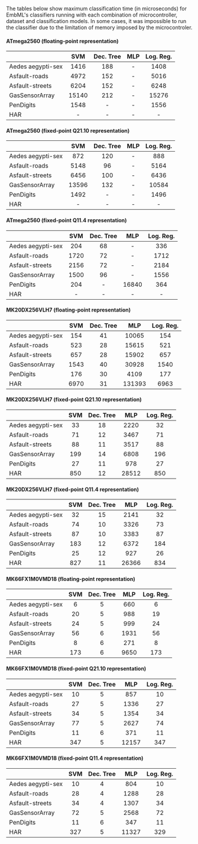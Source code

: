 The tables below show maximum classification time (in microseconds) for EmbML's classifiers running with each combination of microcontroller, dataset and classification models. In some cases, it was impossible to run the classifier due to the limitation of memory imposed by the microcontroler.

#### ATmega2560  (floating-point representation)
|                   |  SVM  | Dec. Tree | MLP | Log. Reg. |
|-------------------|:-----:|:---------:|:---:|:---------:|
| Aedes aegypti-sex |  1416 |    188    |  -  |    1408   |
| Asfault-roads     |  4972 |    152    |  -  |    5016   |
| Asfault-streets   |  6204 |    152    |  -  |    6248   |
| GasSensorArray    | 15140 |    212    |  -  |   15276   |
| PenDigits         |  1548 |     -     |  -  |    1556   |
| HAR               |   -   |     -     |  -  |     -     |

#### ATmega2560  (fixed-point Q21.10 representation)
|                   |  SVM  | Dec. Tree | MLP | Log. Reg. |
|-------------------|:-----:|:---------:|:---:|:---------:|
| Aedes aegypti-sex |  872  |    120    |  -  |    888    |
| Asfault-roads     |  5148 |     96    |  -  |    5164   |
| Asfault-streets   |  6456 |    100    |  -  |    6436   |
| GasSensorArray    | 13596 |    132    |  -  |   10584   |
| PenDigits         |  1492 |     -     |  -  |    1496   |
| HAR               |   -   |     -     |  -  |     -     |

#### ATmega2560  (fixed-point Q11.4 representation)
|                   |  SVM | Dec. Tree |  MLP  | Log. Reg. |
|-------------------|:----:|:---------:|:-----:|:---------:|
| Aedes aegypti-sex |  204 |     68    |   -   |    336    |
| Asfault-roads     | 1720 |     72    |   -   |    1712   |
| Asfault-streets   | 2156 |     72    |   -   |    2184   |
| GasSensorArray    | 1500 |     96    |   -   |    1556   |
| PenDigits         |  204 |     -     | 16840 |    364    |
| HAR               |   -  |     -     |   -   |     -     |

#### MK20DX256VLH7  (floating-point representation)
|                   |  SVM | Dec. Tree |   MLP  | Log. Reg. |
|-------------------|:----:|:---------:|:------:|:---------:|
| Aedes aegypti-sex |  154 |     41    |  10065 |    154    |
| Asfault-roads     |  523 |     28    |  15615 |    521    |
| Asfault-streets   |  657 |     28    |  15902 |    657    |
| GasSensorArray    | 1543 |     40    |  30928 |    1540   |
| PenDigits         |  176 |     30    |  4109  |    177    |
| HAR               | 6970 |     31    | 131393 |    6963   |

#### MK20DX256VLH7  (fixed-point Q21.10 representation)
|                   | SVM | Dec. Tree |  MLP  | Log. Reg. |
|-------------------|:---:|:---------:|:-----:|:---------:|
| Aedes aegypti-sex |  33 |     18    |  2220 |     32    |
| Asfault-roads     |  71 |     12    |  3467 |     71    |
| Asfault-streets   |  88 |     11    |  3517 |     88    |
| GasSensorArray    | 199 |     14    |  6808 |    196    |
| PenDigits         |  27 |     11    |  978  |     27    |
| HAR               | 850 |     12    | 28512 |    850    |

#### MK20DX256VLH7  (fixed-point Q11.4 representation)
|                   | SVM | Dec. Tree |  MLP  | Log. Reg. |
|-------------------|:---:|:---------:|:-----:|:---------:|
| Aedes aegypti-sex |  32 |     15    |  2141 |     32    |
| Asfault-roads     |  74 |     10    |  3326 |     73    |
| Asfault-streets   |  87 |     10    |  3383 |     87    |
| GasSensorArray    | 183 |     12    |  6372 |    184    |
| PenDigits         |  25 |     12    |  927  |     26    |
| HAR               | 827 |     11    | 26366 |    834    |


#### MK66FX1M0VMD18  (floating-point representation)
|                   | SVM | Dec. Tree |  MLP | Log. Reg. |
|-------------------|:---:|:---------:|:----:|:---------:|
| Aedes aegypti-sex |  6  |     5     |  660 |     6     |
| Asfault-roads     |  20 |     5     |  988 |     19    |
| Asfault-streets   |  24 |     5     |  999 |     24    |
| GasSensorArray    |  56 |     6     | 1931 |     56    |
| PenDigits         |  8  |     6     |  271 |     8     |
| HAR               | 173 |     6     | 9650 |    173    |

#### MK66FX1M0VMD18  (fixed-point Q21.10 representation)
|                   | SVM | Dec. Tree |  MLP  | Log. Reg. |
|-------------------|:---:|:---------:|:-----:|:---------:|
| Aedes aegypti-sex |  10 |     5     |  857  |     10    |
| Asfault-roads     |  27 |     5     |  1336 |     27    |
| Asfault-streets   |  34 |     5     |  1354 |     34    |
| GasSensorArray    |  77 |     5     |  2627 |     74    |
| PenDigits         |  11 |     6     |  371  |     11    |
| HAR               | 347 |     5     | 12157 |    347    |

#### MK66FX1M0VMD18  (fixed-point Q11.4 representation)
|                   | SVM | Dec. Tree |  MLP  | Log. Reg. |
|-------------------|:---:|:---------:|:-----:|:---------:|
| Aedes aegypti-sex |  10 |     4     |  804  |     10    |
| Asfault-roads     |  28 |     4     |  1288 |     28    |
| Asfault-streets   |  34 |     4     |  1307 |     34    |
| GasSensorArray    |  72 |     5     |  2568 |     72    |
| PenDigits         |  11 |     6     |  347  |     11    |
| HAR               | 327 |     5     | 11327 |    329    |
